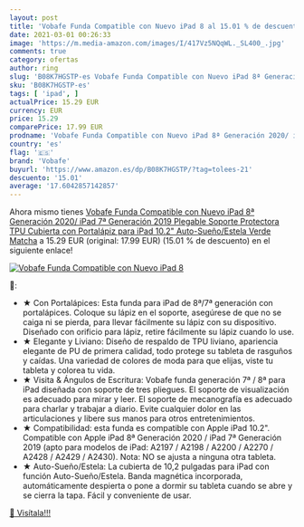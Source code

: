 ```yaml
---
layout: post
title: 'Vobafe Funda Compatible con Nuevo iPad 8 al 15.01 % de descuento'
date: 2021-03-01 00:26:33
image: 'https://m.media-amazon.com/images/I/417Vz5NQqWL._SL400_.jpg'
comments: true
category: ofertas
author: ring
slug: 'B08K7HGSTP-es Vobafe Funda Compatible con Nuevo iPad 8ª Generación 2020/...'
sku: 'B08K7HGSTP-es'
tags: [ 'ipad', ]
actualPrice: 15.29 EUR
currency: EUR
price: 15.29
comparePrice: 17.99 EUR
prodname: 'Vobafe Funda Compatible con Nuevo iPad 8ª Generación 2020/ iPad 7ª Generación 2019  Plegable Soporte Protectora TPU Cubierta con Portalápiz para iPad 10.2"  Auto-Sueño/Estela Verde Matcha'
country: 'es'
flag: '🇪🇸'
brand: 'Vobafe'
buyurl: 'https://www.amazon.es/dp/B08K7HGSTP/?tag=tolees-21'
descuento: '15.01'
average: '17.6042857142857'
---
```


Ahora mismo tienes [Vobafe Funda Compatible con Nuevo iPad 8ª Generación 2020/ iPad 7ª Generación 2019  Plegable Soporte Protectora TPU Cubierta con Portalápiz para iPad 10.2"  Auto-Sueño/Estela Verde Matcha](https://www.amazon.es/dp/B08K7HGSTP/?tag=tolees-21) a 15.29 EUR (original: 17.99 EUR) (15.01 %  de descuento) en el siguiente enlace!

[![Vobafe Funda Compatible con Nuevo iPad 8](https://m.media-amazon.com/images/I/417Vz5NQqWL._SL400_.jpg)](https://www.amazon.es/dp/B08K7HGSTP/?tag=tolees-21)

🔎:

- ★ Con Portalápices: Esta funda para iPad de 8ª/7ª generación con portalápices. Coloque su lápiz en el soporte, asegúrese de que no se caiga ni se pierda, para llevar fácilmente su lápiz con su dispositivo. Diseñado con orificio para lápiz, retire fácilmente su lápiz cuando lo use.
- ★ Elegante y Liviano: Diseño de respaldo de TPU liviano, apariencia elegante de PU de primera calidad, todo protege su tableta de rasguños y caídas. Una variedad de colores de moda para que elijas, viste tu tableta y colorea tu vida.
- ★ Visita & Ángulos de Escritura: Vobafe funda generación 7ª / 8ª para iPad diseñada con soporte de tres pliegues. El soporte de visualización es adecuado para mirar y leer. El soporte de mecanografía es adecuado para charlar y trabajar a diario. Evite cualquier dolor en las articulaciones y libere sus manos para otros entretenimientos.
- ★ Compatibilidad: esta funda es compatible con Apple iPad 10.2". Compatible con Apple iPad 8ª Generación 2020 / iPad 7ª Generación 2019 (apto para modelos de iPad: A2197 / A2198 / A2200 / A2270 / A2428 / A2429 / A2430). Nota: NO se ajusta a ninguna otra tableta.
- ★ Auto-Sueño/Estela: La cubierta de 10,2 pulgadas para iPad con función Auto-Sueño/Estela. Banda magnética incorporada, automáticamente despierta o pone a dormir su tableta cuando se abre y se cierra la tapa. Fácil y conveniente de usar.

[🛒 Visítala!!!](https://www.amazon.es/dp/B08K7HGSTP/?tag=tolees-21)
